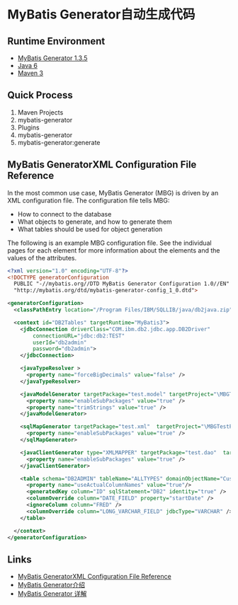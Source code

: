 # MyBatis Generator自动生成代码

## Runtime Environment
- [MyBatis Generator 1.3.5](http://www.mybatis.org/generator/index.html)
- [Java 6](http://www.oracle.com/technetwork/java/javase/downloads/jdk6downloads-1902814.html)
- [Maven 3](http://maven.apache.org/)

## Quick Process
1. Maven Projects
2. mybatis-generator
3. Plugins
4. mybatis-generator
5. mybatis-generator:generate

## MyBatis GeneratorXML Configuration File Reference
   In the most common use case, MyBatis Generator (MBG) is driven by an XML configuration file. The configuration file tells MBG:
- How to connect to the database
- What objects to generate, and how to generate them
- What tables should be used for object generation

The following is an example MBG configuration file. See the individual pages for each element for more information about the elements and the values of the attributes.
```xml
<?xml version="1.0" encoding="UTF-8"?>
<!DOCTYPE generatorConfiguration
  PUBLIC "-//mybatis.org//DTD MyBatis Generator Configuration 1.0//EN"
  "http://mybatis.org/dtd/mybatis-generator-config_1_0.dtd">

<generatorConfiguration>
  <classPathEntry location="/Program Files/IBM/SQLLIB/java/db2java.zip" />

  <context id="DB2Tables" targetRuntime="MyBatis3">
    <jdbcConnection driverClass="COM.ibm.db2.jdbc.app.DB2Driver"
        connectionURL="jdbc:db2:TEST"
        userId="db2admin"
        password="db2admin">
    </jdbcConnection>

    <javaTypeResolver >
      <property name="forceBigDecimals" value="false" />
    </javaTypeResolver>

    <javaModelGenerator targetPackage="test.model" targetProject="\MBGTestProject\src">
      <property name="enableSubPackages" value="true" />
      <property name="trimStrings" value="true" />
    </javaModelGenerator>

    <sqlMapGenerator targetPackage="test.xml"  targetProject="\MBGTestProject\src">
      <property name="enableSubPackages" value="true" />
    </sqlMapGenerator>

    <javaClientGenerator type="XMLMAPPER" targetPackage="test.dao"  targetProject="\MBGTestProject\src">
      <property name="enableSubPackages" value="true" />
    </javaClientGenerator>

    <table schema="DB2ADMIN" tableName="ALLTYPES" domainObjectName="Customer" >
      <property name="useActualColumnNames" value="true"/>
      <generatedKey column="ID" sqlStatement="DB2" identity="true" />
      <columnOverride column="DATE_FIELD" property="startDate" />
      <ignoreColumn column="FRED" />
      <columnOverride column="LONG_VARCHAR_FIELD" jdbcType="VARCHAR" />
    </table>

  </context>
</generatorConfiguration>
```

## Links
- [MyBatis GeneratorXML Configuration File Reference](http://www.mybatis.org/generator/configreference/xmlconfig.html)
- [MyBatis Generator介绍](http://mbg.cndocs.tk/)
- [MyBatis Generator 详解](http://blog.csdn.net/isea533/article/details/42102297)
